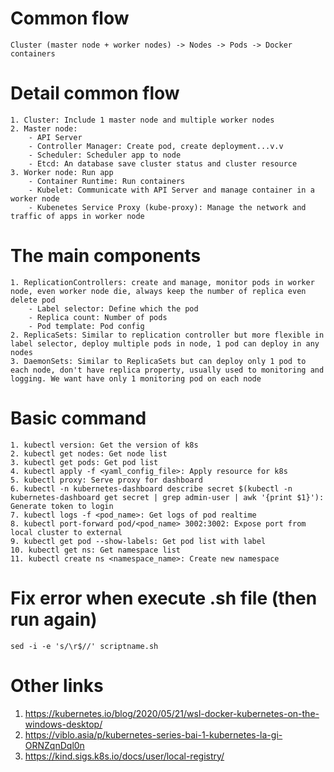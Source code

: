 # Common flow
    Cluster (master node + worker nodes) -> Nodes -> Pods -> Docker containers
    
# Detail common flow
    1. Cluster: Include 1 master node and multiple worker nodes
    2. Master node:
        - API Server
        - Controller Manager: Create pod, create deployment...v.v
        - Scheduler: Scheduler app to node
        - Etcd: An database save cluster status and cluster resource
    3. Worker node: Run app
        - Container Runtime: Run containers
        - Kubelet: Communicate with API Server and manage container in a worker node
        - Kubenetes Service Proxy (kube-proxy): Manage the network and traffic of apps in worker node

# The main components
    1. ReplicationControllers: create and manage, monitor pods in worker node, even worker node die, always keep the number of replica even delete pod
        - Label selector: Define which the pod
        - Replica count: Number of pods
        - Pod template: Pod config
    2. ReplicaSets: Similar to replication controller but more flexible in label selector, deploy multiple pods in node, 1 pod can deploy in any nodes
    3. DaemonSets: Similar to ReplicaSets but can deploy only 1 pod to each node, don't have replica property, usually used to monitoring and logging. We want have only 1 monitoring pod on each node

# Basic command
    1. kubectl version: Get the version of k8s
    2. kubectl get nodes: Get node list
    3. kubectl get pods: Get pod list
    4. kubectl apply -f <yaml_config_file>: Apply resource for k8s
    5. kubectl proxy: Serve proxy for dashboard
    6. kubectl -n kubernetes-dashboard describe secret $(kubectl -n kubernetes-dashboard get secret | grep admin-user | awk '{print $1}'): Generate token to login
    7. kubectl logs -f <pod_name>: Get logs of pod realtime
    8. kubectl port-forward pod/<pod_name> 3002:3002: Expose port from local cluster to external
    9. kubectl get pod --show-labels: Get pod list with label
    10. kubectl get ns: Get namespace list
    11. kubectl create ns <namespace_name>: Create new namespace
    
# Fix error when execute .sh file (then run again)
    sed -i -e 's/\r$//' scriptname.sh
    
# Other links
1. https://kubernetes.io/blog/2020/05/21/wsl-docker-kubernetes-on-the-windows-desktop/
2. https://viblo.asia/p/kubernetes-series-bai-1-kubernetes-la-gi-ORNZqnDql0n
3. https://kind.sigs.k8s.io/docs/user/local-registry/